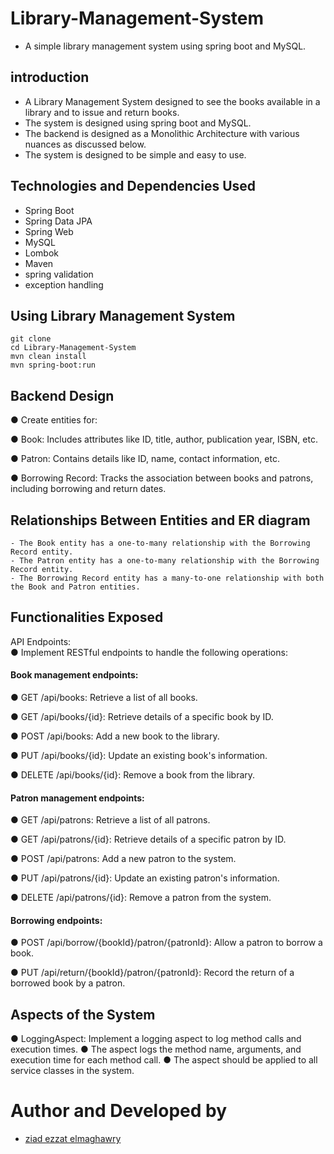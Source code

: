 # Library-Management-System
 - A simple library management system using spring boot and MySQL.
## introduction
 - A Library Management System designed to see the books available in a library and to issue and return books.
 - The system is designed using spring boot and MySQL.
 - The backend is designed as a Monolithic Architecture with various nuances as discussed below.
 - The system is designed to be simple and easy to use.
## Technologies and Dependencies Used
 - Spring Boot
 - Spring Data JPA
 - Spring Web
 - MySQL
 - Lombok
 - Maven
 - spring validation
 - exception handling
## Using Library Management System
 
    git clone 
    cd Library-Management-System
    mvn clean install
    mvn spring-boot:run
## Backend Design
● Create entities for:

● Book: Includes attributes like ID, title, author, publication year, ISBN, etc.

● Patron: Contains details like ID, name, contact information, etc.

● Borrowing Record: Tracks the association between books and patrons,
including borrowing and return dates.
## Relationships Between Entities and ER diagram
    - The Book entity has a one-to-many relationship with the Borrowing Record entity.
    - The Patron entity has a one-to-many relationship with the Borrowing Record entity.
    - The Borrowing Record entity has a many-to-one relationship with both the Book and Patron entities.
## Functionalities Exposed
API Endpoints:  
● Implement RESTful endpoints to handle the following operations:  
#### Book management endpoints:   
● GET /api/books: Retrieve a list of all books.

● GET /api/books/{id}: Retrieve details of a specific book by ID.

● POST /api/books: Add a new book to the library.

● PUT /api/books/{id}: Update an existing book's information.

● DELETE /api/books/{id}: Remove a book from the library.

#### Patron management endpoints:
● GET /api/patrons: Retrieve a list of all patrons.

● GET /api/patrons/{id}: Retrieve details of a specific patron by ID.

● POST /api/patrons: Add a new patron to the system.

● PUT /api/patrons/{id}: Update an existing patron's information.

● DELETE /api/patrons/{id}: Remove a patron from the system.

#### Borrowing endpoints:
● POST /api/borrow/{bookId}/patron/{patronId}: Allow a patron to
borrow a book.

● PUT /api/return/{bookId}/patron/{patronId}: Record the return of a borrowed book by a patron.

## Aspects of the System
● LoggingAspect: Implement a logging aspect to log method calls and execution times.
● The aspect logs the method name, arguments, and execution time for each method call.
● The aspect should be applied to all service classes in the system.
# Author and Developed by
- [ziad ezzat elmaghawry](https://github.com/ziad-ezzat)